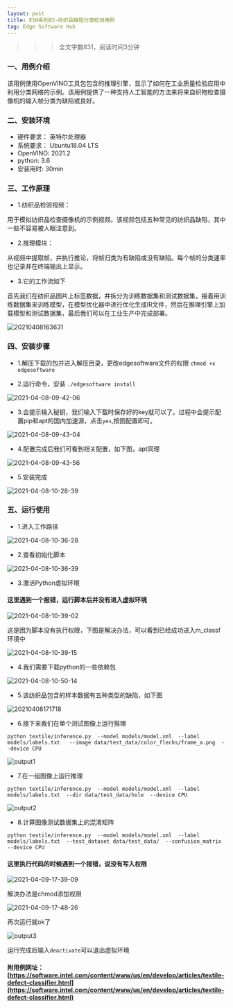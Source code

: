 ```yaml
---
layout: post
title: ESH系列03-纺织品缺陷分类检测用例
tag: Edge Software Hub
---
```


>>> 全文字数831，阅读时间3分钟

### 一、用例介绍

该用例使用OpenVINO工具包包含的推理引擎，显示了如何在工业质量检验应用中利用分类网络的示例。该用例提供了一种支持人工智能的方法来将来自织物检查摄像机的输入帧分类为缺陷或良好。

### 二、安装环境

- 硬件要求： 英特尔处理器
- 系统要求： Ubuntu18.04 LTS 
- OpenVINO: 2021.2
- python: 3.6
- 安装用时: 30min
 
### 三、工作原理

- 1.纺织品检验视频：

用于模拟纺织品检查摄像机的示例视频。该视频包括五种常见的纺织品缺陷，其中一些不容易被人眼注意到。

- 2.推理模块：

从视频中提取帧，并执行推论，将帧归类为有缺陷或没有缺陷。每个帧的分类速率也记录并在终端输出上显示。

- 3.它的工作流如下

首先我们在纺织品图片上标签数据，并拆分为训练数据集和测试数据集，接着用训练数据集来训练模型，在模型优化器中进行优化生成IR文件，然后在推理引擎上加载模型和测试数据集，最后我们可以在工业生产中完成部署。

![20210408163631](https://cdn.jsdelivr.net/gh/luckykang/picture_bed/blogs_images/20210408163631.png)

### 四、安装步骤

- 1.解压下载的包并进入解压目录，更改edgesoftware文件的权限 `chmod +x edgesoftware`

- 2.运行命令，安装 `./edgesoftware install`
  
![2021-04-08-09-42-06](https://cdn.jsdelivr.net/gh/luckykang/picture_bed/blogs_images/2021-04-08-09-42-06.png)

- 3.会提示输入秘钥，我们输入下载时保存好的key就可以了。过程中会提示配置pip和apt的国内加速源，点击`yes`,按图配置即可。

![2021-04-08-09-43-04](https://cdn.jsdelivr.net/gh/luckykang/picture_bed/blogs_images/2021-04-08-09-43-04.png)

- 4.配置完成后我们可看到相关配置，如下图，apt同理

![2021-04-08-09-43-56](https://cdn.jsdelivr.net/gh/luckykang/picture_bed/blogs_images/2021-04-08-09-43-56.png)

- 5.安装完成

![2021-04-08-10-28-39](https://cdn.jsdelivr.net/gh/luckykang/picture_bed/blogs_images/2021-04-08-10-28-39.png)

### 五、运行使用

- 1.进入工作路径

![2021-04-08-10-36-28](https://cdn.jsdelivr.net/gh/luckykang/picture_bed/blogs_images/2021-04-08-10-36-28.png)

- 2.查看初始化脚本

![2021-04-08-10-36-39](https://cdn.jsdelivr.net/gh/luckykang/picture_bed/blogs_images/2021-04-08-10-36-39.png)

- 3.激活Python虚拟环境

#### 这里遇到一个报错，运行脚本后并没有进入虚拟环境

![2021-04-08-10-39-02](https://cdn.jsdelivr.net/gh/luckykang/picture_bed/blogs_images/2021-04-08-10-39-02.png)

这是因为脚本没有执行权限，下图是解决办法，可以看到已经成功进入m_classf环境中

![2021-04-08-10-39-15](https://cdn.jsdelivr.net/gh/luckykang/picture_bed/blogs_images/2021-04-08-10-39-15.png)

- 4.我们需要下载python的一些依赖包

![2021-04-08-10-50-14](https://cdn.jsdelivr.net/gh/luckykang/picture_bed/blogs_images/2021-04-08-10-50-14.png)

- 5.该纺织品包含的样本数据有五种类型的缺陷，如下图

![20210408171718](https://cdn.jsdelivr.net/gh/luckykang/picture_bed/blogs_images/20210408171718.png)

- 6.接下来我们在单个测试图像上运行推理

`python textile/inference.py  --model models/model.xml  --label models/labels.txt   --image data/test_data/color_flecks/frame_a.png  --device CPU`

![output1](https://cdn.jsdelivr.net/gh/luckykang/picture_bed/blogs_images/output1.gif)

- 7.在一组图像上运行推理

`python textile/inference.py  --model models/model.xml  --label models/labels.txt  --dir data/test_data/hole  --device CPU`

![output2](https://cdn.jsdelivr.net/gh/luckykang/picture_bed/blogs_images/output2.gif)

- 8.计算图像测试数据集上的混淆矩阵

`python textile/inference.py  --model models/model.xml  --label models/labels.txt  --test_dataset data/test_data/  --confusion_matrix  --device CPU
`

#### 这里执行代码的时候遇到一个报错，说没有写入权限

![2021-04-09-17-39-09](https://cdn.jsdelivr.net/gh/luckykang/picture_bed/blogs_images/2021-04-09-17-39-09.png)

解决办法是chmod添加权限

![2021-04-09-17-48-26](https://cdn.jsdelivr.net/gh/luckykang/picture_bed/blogs_images/2021-04-09-17-48-26.png)

再次运行就ok了

![output3](https://cdn.jsdelivr.net/gh/luckykang/picture_bed/blogs_images/output3.gif)

运行完成后输入`deactivate`可以退出虚拟环境

#### 附用例网址：[https://software.intel.com/content/www/us/en/develop/articles/textile-defect-classifier.html](https://software.intel.com/content/www/us/en/develop/articles/textile-defect-classifier.html)